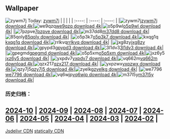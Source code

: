 ## Wallpaper
![zywm7j](https://w.wallhaven.cc/full/zy/wallhaven-zywm7j.jpg) Today: [zywm7j](https://th.wallhaven.cc/small/zy/zywm7j.jpg)
|      |      |      |
| :----: | :----: | :----: |
|![zywm7j](https://th.wallhaven.cc/small/zy/zywm7j.jpg)[zywm7j download 4k](https://wallhaven.cc/w/zywm7j)|![we9qzq](https://th.wallhaven.cc/small/we/we9qzq.jpg)[we9qzq download 4k](https://wallhaven.cc/w/we9qzq)|![o5p9wl](https://th.wallhaven.cc/small/o5/o5p9wl.jpg)[o5p9wl download 4k](https://wallhaven.cc/w/o5p9wl)|
|![7pzpve](https://th.wallhaven.cc/small/7p/7pzpve.jpg)[7pzpve download 4k](https://wallhaven.cc/w/7pzpve)|![m37dd8](https://th.wallhaven.cc/small/m3/m37dd8.jpg)[m37dd8 download 4k](https://wallhaven.cc/w/m37dd8)|![85qoly](https://th.wallhaven.cc/small/85/85qoly.jpg)[85qoly download 4k](https://wallhaven.cc/w/85qoly)|
|![o5p3k7](https://th.wallhaven.cc/small/o5/o5p3k7.jpg)[o5p3k7 download 4k](https://wallhaven.cc/w/o5p3k7)|![kxqg1q](https://th.wallhaven.cc/small/kx/kxqg1q.jpg)[kxqg1q download 4k](https://wallhaven.cc/w/kxqg1q)|![rrlkvq](https://th.wallhaven.cc/small/rr/rrlkvq.jpg)[rrlkvq download 4k](https://wallhaven.cc/w/rrlkvq)|
|![jxg8zy](https://th.wallhaven.cc/small/jx/jxg8zy.jpg)[jxg8zy download 4k](https://wallhaven.cc/w/jxg8zy)|![gpypd3](https://th.wallhaven.cc/small/gp/gpypd3.jpg)[gpypd3 download 4k](https://wallhaven.cc/w/gpypd3)|![3l1dv3](https://th.wallhaven.cc/small/3l/3l1dv3.jpg)[3l1dv3 download 4k](https://wallhaven.cc/w/3l1dv3)|
|![gpegmd](https://th.wallhaven.cc/small/gp/gpegmd.jpg)[gpegmd download 4k](https://wallhaven.cc/w/gpegmd)|![o5p5xm](https://th.wallhaven.cc/small/o5/o5p5xm.jpg)[o5p5xm download 4k](https://wallhaven.cc/w/o5p5xm)|![jxz6y5](https://th.wallhaven.cc/small/jx/jxz6y5.jpg)[jxz6y5 download 4k](https://wallhaven.cc/w/jxz6y5)|
|![yxpdv7](https://th.wallhaven.cc/small/yx/yxpdv7.jpg)[yxpdv7 download 4k](https://wallhaven.cc/w/yxpdv7)|![vq662m](https://th.wallhaven.cc/small/vq/vq662m.jpg)[vq662m download 4k](https://wallhaven.cc/w/vq662m)|![qzx217](https://th.wallhaven.cc/small/qz/qzx217.jpg)[qzx217 download 4k](https://wallhaven.cc/w/qzx217)|
|![yxpzwx](https://th.wallhaven.cc/small/yx/yxpzwx.jpg)[yxpzwx download 4k](https://wallhaven.cc/w/yxpzwx)|![qzy7j5](https://th.wallhaven.cc/small/qz/qzy7j5.jpg)[qzy7j5 download 4k](https://wallhaven.cc/w/qzy7j5)|![zyelkg](https://th.wallhaven.cc/small/zy/zyelkg.jpg)[zyelkg download 4k](https://wallhaven.cc/w/zyelkg)|
|![we7796](https://th.wallhaven.cc/small/we/we7796.jpg)[we7796 download 4k](https://wallhaven.cc/w/we7796)|![vq6wjp](https://th.wallhaven.cc/small/vq/vq6wjp.jpg)[vq6wjp download 4k](https://wallhaven.cc/w/vq6wjp)|![m37l5y](https://th.wallhaven.cc/small/m3/m37l5y.jpg)[m37l5y download 4k](https://wallhaven.cc/w/m37l5y)|

### 历史归档：
[2024-10](https://github.com/april-projects/april-wallpaper/tree/main/picture/2024-10/) | [2024-09](https://github.com/april-projects/april-wallpaper/tree/main/picture/2024-09/) | [2024-08](https://github.com/april-projects/april-wallpaper/tree/main/picture/2024-08/) | [2024-07](https://github.com/april-projects/april-wallpaper/tree/main/picture/2024-07/) | [2024-06](https://github.com/april-projects/april-wallpaper/tree/main/picture/2024-06/) | [2024-05](https://github.com/april-projects/april-wallpaper/tree/main/picture/2024-05/) | [2024-04](https://github.com/april-projects/april-wallpaper/tree/main/picture/2024-04/) | [2024-03](https://github.com/april-projects/april-wallpaper/tree/main/picture/2024-03/) | 
[2024-02](https://github.com/april-projects/april-wallpaper/tree/main/picture/2024-02/) | 
---
[Jsdelivr CDN](https://cdn.jsdelivr.net/gh/april-projects/april-wallpaper/api.json)
[statically CDN](https://cdn.statically.io/gh/april-projects/april-wallpaper/main/api.json)